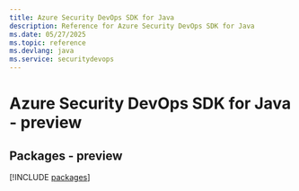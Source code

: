```yaml
---
title: Azure Security DevOps SDK for Java
description: Reference for Azure Security DevOps SDK for Java
ms.date: 05/27/2025
ms.topic: reference
ms.devlang: java
ms.service: securitydevops
---
```

# Azure Security DevOps SDK for Java - preview
## Packages - preview
[!INCLUDE [packages](security-devops-index.md)]